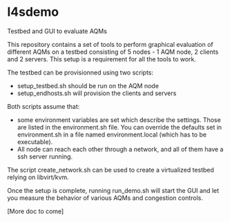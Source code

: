 # l4sdemo
Testbed and GUI to evaluate AQMs

This repository contains a set of tools to perform graphical evaluation of different AQMs on a 
testbed consisting of 5 nodes - 1 AQM node, 2 clients and 2 servers. This setup is a requirement for all the tools to work.

The testbed can be provisionned using two scripts:
- setup_testbed.sh should be run on the AQM node
- setup_endhosts.sh will provision the clients and servers

Both scripts assume that:
- some environment variables are set which describe the settings. Those are listed in the environment.sh
file. You can override the defaults set in environment.sh in a file named environment.local (which has to be executable).
- All node can reach each other through a network, and all of them have a ssh server running.

The script create_network.sh can be used to create a virtualized testbed relying on libvirt/kvm.

Once the setup is complete, running run_demo.sh will start the GUI and let you measure the behavior of various
AQMs and congestion controls.

[More doc to come]
